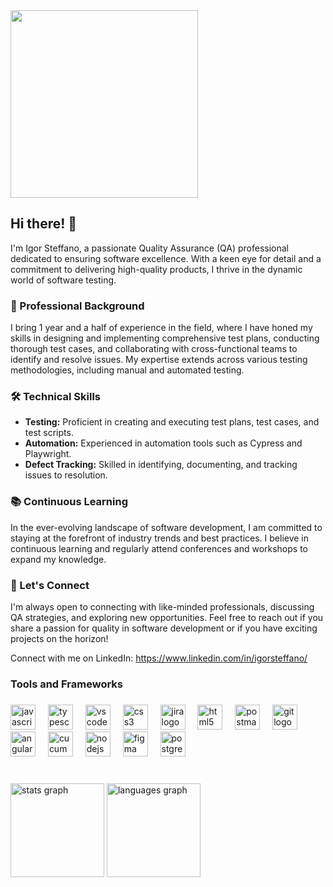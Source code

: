 <div align="left">
  <img height="300" src="https://i.postimg.cc/pXmLJMxk/coverlinkedin.png"  />
</div>

## Hi there! 👋

I'm Igor Steffano, a passionate Quality Assurance (QA) professional dedicated to ensuring software excellence. With a keen eye for detail and a commitment to delivering high-quality products, I thrive in the dynamic world of software testing.

### 💼 Professional Background

I bring 1 year and a half of experience in the field, where I have honed my skills in designing and implementing comprehensive test plans, conducting thorough test cases, and collaborating with cross-functional teams to identify and resolve issues. My expertise extends across various testing methodologies, including manual and automated testing.

### 🛠️ Technical Skills

- **Testing:** Proficient in creating and executing test plans, test cases, and test scripts.
- **Automation:** Experienced in automation tools such as Cypress and Playwright.
- **Defect Tracking:** Skilled in identifying, documenting, and tracking issues to resolution.


### 📚 Continuous Learning

In the ever-evolving landscape of software development, I am committed to staying at the forefront of industry trends and best practices. I believe in continuous learning and regularly attend conferences and workshops to expand my knowledge.

### 🤝 Let's Connect

I'm always open to connecting with like-minded professionals, discussing QA strategies, and exploring new opportunities. Feel free to reach out if you share a passion for quality in software development or if you have exciting projects on the horizon!

Connect with me on LinkedIn: https://www.linkedin.com/in/igorsteffano/

### Tools and Frameworks


###

<div align="left">
  <div align="left">
  <img src="https://cdn.jsdelivr.net/gh/devicons/devicon/icons/javascript/javascript-original.svg" height="40" alt="javascript logo"  />
  <img width="12" />
  <img src="https://cdn.jsdelivr.net/gh/devicons/devicon/icons/typescript/typescript-original.svg" height="40" alt="typescript logo"  />
  <img width="12" />
  <img src="https://cdn.jsdelivr.net/gh/devicons/devicon/icons/vscode/vscode-original.svg" height="40" alt="vscode logo"  />
  <img width="12" />
  <img src="https://cdn.jsdelivr.net/gh/devicons/devicon/icons/css3/css3-original.svg" height="40" alt="css3 logo"  />
  <img width="12" />
  <img src="https://cdn.jsdelivr.net/gh/devicons/devicon/icons/jira/jira-original.svg" height="40" alt="jira logo"  />
  <img width="12" />
  <img src="https://cdn.jsdelivr.net/gh/devicons/devicon/icons/html5/html5-original.svg" height="40" alt="html5 logo"  />
  <img width="12" />
  <img src="https://skillicons.dev/icons?i=postman" height="40" alt="postman logo"  />
  <img width="12" />
  <img src="https://cdn.jsdelivr.net/gh/devicons/devicon/icons/git/git-original.svg" height="40" alt="git logo"  />
  <img width="12" />
  <img src="https://cdn.jsdelivr.net/gh/devicons/devicon/icons/angularjs/angularjs-original.svg" height="40" alt="angularjs logo"  />
  <img width="12" />
  <img src="https://cdn.simpleicons.org/cucumber/23D96C" height="40" alt="cucumber logo"  />
  <img width="12" />
  <img src="https://cdn.simpleicons.org/nodedotjs/339933" height="40" alt="nodejs logo"  />
  <img width="12" />
  <img src="https://cdn.jsdelivr.net/gh/devicons/devicon/icons/figma/figma-original.svg" height="40" alt="figma logo"  />
  <img width="12" />
  <img src="https://skillicons.dev/icons?i=postgres" height="40" alt="postgresql logo"  />
</div>

###
</div>

###

<br clear="both">

<div align="left">
  <img src="https://github-readme-stats.vercel.app/api?username=Igor-Steffano&hide_title=false&hide_rank=false&show_icons=true&include_all_commits=true&count_private=true&disable_animations=false&theme=dracula&locale=en&hide_border=false&order=1" height="150" alt="stats graph"  />
  <img src="https://github-readme-stats.vercel.app/api/top-langs?username=Igor-Steffano&locale=en&hide_title=false&layout=compact&card_width=320&langs_count=5&theme=dracula&hide_border=false&order=2" height="150" alt="languages graph"  />
</div>
